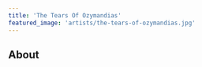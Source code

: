 ```yaml
---
title: 'The Tears Of Ozymandias'
featured_image: 'artists/the-tears-of-ozymandias.jpg'
---
```


## About


